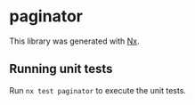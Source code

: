 # paginator

This library was generated with [Nx](https://nx.dev).

## Running unit tests

Run `nx test paginator` to execute the unit tests.
